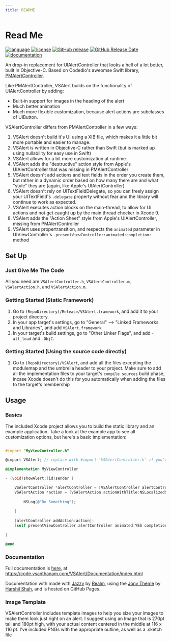 ```yaml
---
title: README
---
```

# Read Me

[![language](https://img.shields.io/badge/language-Objective--C-blue.svg)](https://developer.apple.com/library/content/documentation/Cocoa/Conceptual/ProgrammingWithObjectiveC/Introduction/Introduction.html)
[![license](https://img.shields.io/github/license/vsanthanam/vsalert.svg)](https://en.wikipedia.org/wiki/MIT_License)
[![GitHub release](https://img.shields.io/github/release/vsanthanam/VSAlert.svg)](https://github.com/vsanthanam/VSAlert/releases)
[![GitHub Release Date](https://img.shields.io/github/release-date/vsanthanam/VSAlert.svg)](https://github.com/vsanthanam/VSAlert/releases)
[![documentation](https://code.vsanthanam.com/VSAlert/Documentation/badge.svg)](https://code.vsanthanam.com/VSAlert/Documentation/)

An drop-in replacement for UIAlertController that looks a hell of a lot better, built in Objective-C. Based on Codedio's aweomse Swift library, [PMAlertController](https://github.com/Codeido/PMAlertController).

Like PMAlertController, VSAlert builds on the functionality of UIAlertController by adding:

* Built-in support for images in the heading of the alert
* Much better animation
* Much more flexible customization, because alert actions are subclasses of UIButton.

VSAlertController differs from PMAlertController in a few ways:

1. VSAlert doesn't build it's UI using a XIB file, which makes it a little bit more portable and easier to manage.
2. VSAlert is written in Objective-C rather than Swift (but is marked up using nullability for easy use in Swift)
3. VSAlert allows for a bit more customization at runtime.
4. VSAlert adds the "destructive" action style from Apple's UIAlertController that was missing in PMAlertController
5. VSAlert doesn't add actions and text fields in the order you create them, but rather in a dynamic order based on how many there are and what "style" they are (again, like Apple's UIAlertController)
6. VSAlert doesn't rely on UITextFieldDelegate, so you can freely assign your UITextField's `.delegate` property without fear and the library will continue to work as expected.
6. VSAlert executes action blocks on the main-thread, to allow for UI actions and not get caught up by the main thread checker in Xcode 9.
7. VSAlert adds the "Action Sheet" style from Apple's UIAlertController, missing from PMAlertController
8. VSAlert uses propertransition, and respects the `animated` parameter in UIViewController's `-presentViewController:animated:completion:` method

## Set Up

### Just Give Me The Code
All you need are `VSAlertController.h`, `VSAlertController.m`, `VSAlertAction.h`, and `VSAlertAction.m`.

### Getting Started (Static Framework)
1. Go to `(RepoDirectory)/Release/VSAlert.framework`, and add it to your project directory.
2. In your app target's settings, go to "General" --> "Linked Frameworks and Libraries", and add `VSAlert.framework`
3. In your target's build settings, go to "Other Linker Flags", and add `-all_load` and `-ObjC`.

### Getting Started (Using the source code directly)
1. Go to `(RepoDirectory)/VSAlert`, and add all the files excepting the modulemap and the umbrella header to your project. Make sure to add all the implementation files to your target's `compile sources`  build phase, incase Xcode doesn't do this for you automatically when adding the files to the target's membership

## Usage

### Basics
The included Xcode project allows you to build the static library and an example application. Take a look at the example app to see all customization options, but here's a basic implementation:

```Objective-C

#import "MyViewController.h"

@import VSAlert; // replace with #import 'VSAlertController.h' if you're using the source rather than the static framework

@implementation MyViewController

- (void)showAlert:(id)sender {

    VSAlertController *alertController = [VSAlertController alertControllerWithTitle:NSLocalizedString(@"Alert!", nil) description:NSLocalizedString(@"This app needs your attention right now", nil) style:VSAlertControllerStyleAlert];
    VSAlertAction *action = [VSAlertAction actionWithTitle:NSLocalizedString(@"Close", nil) style:VSAlertActionStyleDefault action:^(VSAlertAction *action) {
    
        NSLog(@"Do Something");
    
    }
    
    [alertController addAction:action];
    [self presentViewController:alertController animated:YES completion:nil];

}

@end
```
### Documentation
Full documentation is [here](https://vsanthanam.github.io/VSAlert/Documentation/index.html), at https://code.vsanthanam.com/VSAlert/Documentation/index.html

Documentation with made with [Jazzy](https://github.com/realm/jazzy) by [Realm](https://realm.io), using the [Jony Theme](https://github.com/HarshilShah/Jony) by [Harshil Shah](https://github.com/HarshilShah/), and is hosted on GitHub Pages.

### Image Template
VSAlertController includes template images to help you size your images to make them look just right on an alert. I suggest using an Image that is 270pt tall and 180pt high, with your actual content centered in the middle at 116 x 116 pt. I've included PNGs with the appropriate outline, as well as a .sketch file

